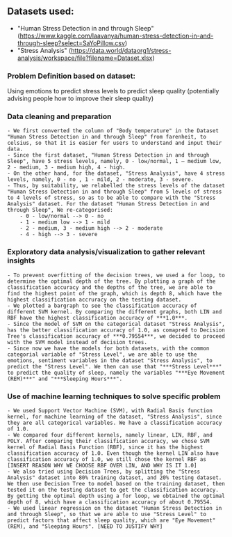 
## Datasets used:

- "Human Stress Detection in and through Sleep" (https://www.kaggle.com/laavanya/human-stress-detection-in-and-through-sleep?select=SaYoPillow.csv)
- "Stress Analysis" (https://data.world/dataorg1/stress-analysis/workspace/file?filename=Dataset.xlsx)

### Problem Definition based on dataset:

Using emotions to predict stress levels to predict sleep quality (potentially advising people how to improve their sleep quality)

### Data cleaning and preparation

    - We first converted the column of "Body temperature" in the Dataset "Human Stress Detection in and through Sleep" from farenheit, to celsius, so that it is easier for users to understand and input their data.  
    - Since the first dataset, "Human Stress Detection in and through Sleep", have 5 stress levels, namely, 0 - low/normal, 1 – medium low, 2 - medium, 3 - medium high, 4 - high.  
    - On the other hand, for the dataset, "Stress Analysis", have 4 stress levels, namely, 0 - no , 1 - mild, 2 - moderate, 3 - severe.  
    - Thus, by suitability, we relabelled the stress levels of the dataset "Human Stress Detection in and through Sleep" from 5 levels of stress to 4 levels of stress, so as to be able to compare with the "Stress Analysis" dataset. For the dataset "Human Stress Detection in and through Sleep", We re-categorised:  
        - 0 - low/normal --> 0 - no  
        - 1 - medium low --> 1 - mild  
        - 2 - medium, 3 - medium high --> 2 - moderate  
        - 4 - high --> 3 - severe
        
### Exploratory data analysis/visualization to gather relevant insights

    - To prevent overfitting of the decision trees, we used a for loop, to determine the optimal depth of the tree. By plotting a graph of the classification accuracy and the depths of the tree, we are able to find the highest point of the graph, which is depth 8, which have the highest classification accruracy on the testing dataset.  
    - We plotted a bargraph to see the classification accuracy of different SVM kernel. By comparing the different graphs, both LIN and RBF have the highest classification accuracy of ***1.0***.  
    - Since the model of SVM on the categorical dataset "Stress Analysis", has the better classification accuracy of 1.0, as comapred to Decision Tree's classification accuracy of ***0.79554***, we decided to proceed with the SVM model instead of decision trees.  
    - Since now we have the models for both datasets, with the common categorial variable of "Stress Level", we are able to use the emotions, sentiment variables in the dataset "Stress Analysis", to predict the "Stress Level". We then can use that "***Stress Level***" to predict the quality of sleep, namely the variables "***Eye Movement (REM)***" and "***Sleeping Hours***".

### Use of machine learning techniques to solve specific problem

    - We used Support Vector Machine (SVM), with Radial Basis function kernel, for machine learning of the dataset, "Stress Analysis", since they are all categorical variables. We have a classification accuracy of 1.0.  
    - We compared four different kernels, namely linear, LIN, RBF, and POLY. After comparing their classification accuracy, we chose SVM kernel of Radial Basis Function (RBF), since it has the highest classification accuracy of 1.0. Even though the kernel LIN also have classification accuracy of 1.0, we still chose the kernel RBF as [INSERT REASON WHY WE CHOOSE RBF OVER LIN, AND WHY IS IT 1.0]  
    - We also tried using Decision Trees, by splitting the "Stress Analysis" dataset into 80% training dataset, and 20% testing dataset. We then use Decision Tree to model based on the training dataset, then tested it on the testing dataset to get the classification accuracy.  By getting the optimal depth using a for loop, we obtained the optimal depth of 8, which have a classification accuracy of about 0.79554.  
    - We used linear regression on the dataset "Human Stress Detection in and through Sleep", so that we are able to use "Stress Level" to predict factors that affect sleep quality, which are "Eye Movement" (REM), and "Sleeping Hours". [NEED TO JUSTIFY WHY]  
